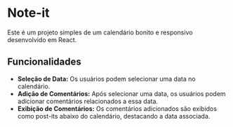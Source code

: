 # Note-it
Este é um projeto simples de um calendário bonito e responsivo desenvolvido em React.

## Funcionalidades

- **Seleção de Data:** Os usuários podem selecionar uma data no calendário.
- **Adição de Comentários:** Após selecionar uma data, os usuários podem adicionar comentários relacionados a essa data.
- **Exibição de Comentários:** Os comentários adicionados são exibidos como post-its abaixo do calendário, destacando a data associada.
